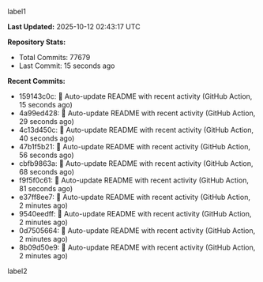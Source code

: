 
label1 
<!-- ACTIVITY_START -->
**Last Updated:** 2025-10-12 02:43:17 UTC

**Repository Stats:**
- Total Commits: 77679
- Last Commit: 15 seconds ago

**Recent Commits:**
- 159143c0c: 🤖 Auto-update README with recent activity (GitHub Action, 15 seconds ago)
- 4a99ed428: 🤖 Auto-update README with recent activity (GitHub Action, 29 seconds ago)
- 4c13d450c: 🤖 Auto-update README with recent activity (GitHub Action, 40 seconds ago)
- 47b1f5b21: 🤖 Auto-update README with recent activity (GitHub Action, 56 seconds ago)
- cbfb9863a: 🤖 Auto-update README with recent activity (GitHub Action, 68 seconds ago)
- f9f5f0c61: 🤖 Auto-update README with recent activity (GitHub Action, 81 seconds ago)
- e37ff8ee7: 🤖 Auto-update README with recent activity (GitHub Action, 2 minutes ago)
- 9540eedff: 🤖 Auto-update README with recent activity (GitHub Action, 2 minutes ago)
- 0d7505664: 🤖 Auto-update README with recent activity (GitHub Action, 2 minutes ago)
- 8b09d50e9: 🤖 Auto-update README with recent activity (GitHub Action, 2 minutes ago)
<!-- ACTIVITY_END -->

label2
